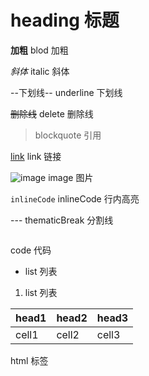 # heading 标题

**加粗** blod 加粗

_斜体_ italic 斜体

--下划线-- underline 下划线

~~删除线~~ delete 删除线

> blockquote 引用

[link](http://www.xxx.com) link 链接

![image](http://www.xxx.com/image.jpg) image 图片

`inlineCode` inlineCode 行内高亮

--- thematicBreak 分割线

```js
```
code 代码


- list 列表
1. list 列表

| head1 | head2 | head3 |
|-------|-------|-------|
| cell1 | cell2 | cell3 | table 表格

<div /> html 标签
